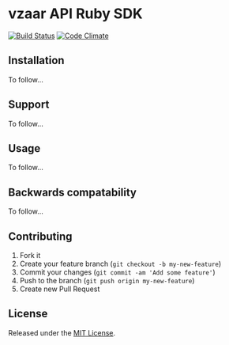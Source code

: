 # vzaar API Ruby SDK

[![Build Status](https://secure.travis-ci.org/vzaar/vzaar-api-ruby.png)](http://travis-ci.org/vzaar/vzaar-api-ruby) [![Code Climate](https://codeclimate.com/github/vzaar/vzaar-api-ruby.png)](https://codeclimate.com/github/vzaar/vzaar-api-ruby)

## Installation

To follow...

## Support

To follow...

## Usage

To follow...

## Backwards compatability

To follow...

## Contributing

1. Fork it
2. Create your feature branch (`git checkout -b my-new-feature`)
3. Commit your changes (`git commit -am 'Add some feature'`)
4. Push to the branch (`git push origin my-new-feature`)
5. Create new Pull Request

## License

Released under the [MIT License](http://www.opensource.org/licenses/MIT).
